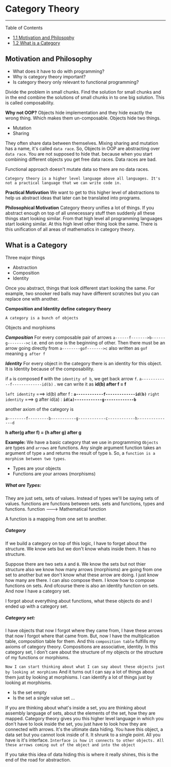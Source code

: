 # Category Theory

---

Table of Contents

- [1.1 Motivation and Philosophy](#motivation-and-philosophy)
- [1.2 What is a Category](#what-is-a-category)

## Motivation and Philosophy

- What does it have to do with programming?
- Why is category theory important?
- Is category theory only relevant to functional programming?

Divide the problem in small chunks. Find the solution for small chunks and in the end combine the solutions of small chunks in to one big solution. This is called composability.

**Why not OOP?**
Objects hide implementation and they hide exactly the wrong thing. Which makes them un-composable.
Objects hide two things.

- Mutation
- Sharing

They often share data between themselves. Mixing sharing and mutation has a name, it's called `data race`.
So, Objects in OOP are abstracting over `data race`. You are not supposed to hide that. because when you start combining different objects you get free data races. Data races are bad.

Functional approach doesn't mutate data so there are no data races.

`Category theory is a higher level language above all languages. It's not a practical language that we can write code in.`

**Practical Motivation**
We want to get to this higher level of abstractions to help us abstract ideas that later can be translated into programs.

**Philosophical Motivation**
Category theory unifies a lot of things. If you abstract enough on top of all unnecessary stuff then suddenly all these things start looking similar. From that high level all programming languages start looking similar.
At this high level other thing look the same. There is this unification of all areas of mathematics in category theory.

## What is a Category

Three major things

- Abstraction
- Composition
- Identity

Once you abstract, things that look different start looking the same.
For example, two snooker red balls may have different scratches but you can replace one with another.

**Composition and Identity define category theory**

`A category is a bunch of objects`

Objects and morphisms

**_Composition_**
For every composable pair of arrows `a------f------->b------g-------->c` i.e. end on one is the beginning of other.
Then there must be an arrow going directly from `a--------gof------->c` also written as `gof` meaning `g after f`

**_Identity_**
For every object in the category there is an identity for this object.
It is Identity because of the composability.

if `a` is composed **f** with the `identity of b`, we get back arrow `f`.
`a------------f-------------id(b)` .
we can write it as **id(b) after f = f**

`left identity` ===> id(b) after f : **`a------------f-------------id(b)`**
`right identity` ===> g after id(a) : **`id(a)------------g-------------b`**

another axiom of the category is

`a--------f---------b-----------g------------c------------h---------------d`

**h after(g after f) = (h after g) after g**

**Example:**
We have a basic category that we use in programming
`Objects` are types and `arrows` are functions.
Any single argument function takes an argument of type `a` and returns the result of type `b`.
So, a `function is a morphism between two types`.

- Types are your objects
- Functions are your arrows (morphisms)

##### What are Types:

They are just sets, sets of values. Instead of types we'll be saying sets of values. functions are functions between sets. sets and functions, types and functions.
function ---> Mathematical function

A function is a mapping from one set to another.

##### Category

If we build a category on top of this logic, I have to forget about the structure.
We know sets but we don't know whats inside them. It has no structure.

Suppose there are two sets `A` and `B`. We know the sets but not thier structure also we know how many arrows (morphisms) are going from one set to another but we don't know what these arrow are doing. I just know how many are there. I can also compose them. I know how to compose functions on sets. And ofcourse there is also an identity function on sets. And now I have a category set.

I forgot about everything about functions, what these objects do and I ended up with a category set.

##### Category set:

I have objects that now I forgot where they came from, I have these arrows that now I forgot where that came from. But, now I have the multiplication table, composition table for them. And this `composition table` fulfills my axioms of category theory.
Compositions are associative, identity.
In this category set, I don't care about the structure of my objects or the structure of my functions or morphisms.

`Now I can start thinking about what I can say about these objects just by looking at morphisms`
And it turns out I can say a lot of things about them just by looking at morphisms.
I can identify a lot of things just by looking at morphisms.

- Is the set empty
- Is the set a single value set
  ...

If you are thinking about what's inside a set, you are thinking about assembly language of sets, about the elements of the set, how they are mapped. Category theory gives you this higher level language in which you don't have to look inside the set, you just have to look how they are connected with arrows. It's the ultimate data hiding. You have this object, a data set but you cannot look inside of it. It shrunk to a single point. All you have is it's interface.
`Interface is how it connects to other objects. All these arrows coming out of the object and into the object`

If you take this idea of data hiding this is where it really shines, this is the end of the road for abstraction.
